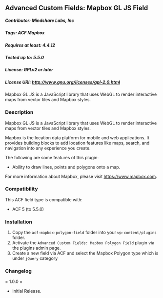 ## Advanced Custom Fields: Mapbox GL JS Field
##### Contributor: Mindshare Labs, Inc
##### Tags: ACF Mapbox
##### Requires at least: 4.4.12
##### Tested up to: 5.5.0
##### License: GPLv2 or later
##### License URI: http://www.gnu.org/licenses/gpl-2.0.html

Mapbox GL JS is a JavaScript library that uses WebGL to render interactive maps from vector tiles and Mapbox styles.

### Description

Mapbox GL JS is a JavaScript library that uses WebGL to render interactive maps from vector tiles and Mapbox styles.

Mapbox is the location data platform for mobile and web applications. It provides building blocks to add location features like maps, search, and navigation into any experience you create.

The following are some features of this plugin:
- Ability to draw lines, points and polygons onto a map.

For more information about Mapbox, please visit https://www.mapbox.com.


### Compatibility

This ACF field type is compatible with:
* ACF 5 (to 5.5.0)


### Installation

1. Copy the `acf-mapbox-polygon-field` folder into your `wp-content/plugins` folder.
2. Activate the `Advanced Custom Fields: Mapbox Polygon Field` plugin via the plugins admin page.
3. Create a new field via ACF and select the Mapbox Polygon type which is under `jQuery` category

### Changelog

= 1.0.0 =
* Initial Release.

